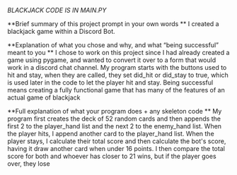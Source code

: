 *BLACKJACK CODE IS IN MAIN.PY*


**Brief summary of this project prompt in your own words **
I created a blackjack game within a Discord Bot.

**Explanation of what you chose and why, and what “being successful” meant to you **
I chose to work on this project since I had already created a game using pygame, and wanted to convert it over to a form that would work in a discord chat channel. My program starts with the buttons used to hit and stay, 
when they are called, they set did_hit or did_stay to true, which is used later in the code to let the player hit and stay. Being successful means creating a fully functional game that has many of the features of an actual game of blackjack

**Full explanation of what your program does + any skeleton code **
My program first creates the deck of 52 random cards and then appends the first 2 to the player_hand list and the next 2 to the enemy_hand list. When the player hits, I append another card to the player_hand list.
When the player stays, I calculate their total score and then calculate the bot's score, having it draw another card when under 16 points.
I then compare the total score for both and whoever has closer to 21 wins, but if the player goes over, they lose
